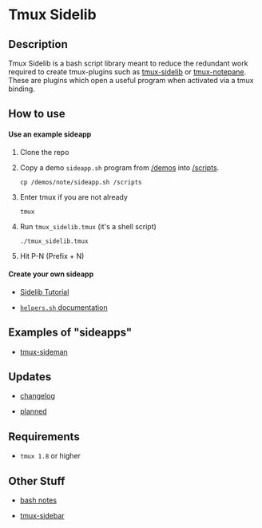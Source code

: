 # Tmux Sidelib


## Description

Tmux Sidelib is a bash script library meant to reduce the redundant work required to create tmux-plugins such as [tmux-sidelib](https://github.com/tmux-plugins/tmux-sidebar) or [tmux-notepane](https://github.com/alexsaalberg/tmux-notepane). These are plugins which open a useful program when activated via a tmux binding.

## How to use

#### Use an example sideapp

1. Clone the repo

2. Copy a demo `sideapp.sh` program from [/demos](/demos) into [/scripts](/scripts).

       cp /demos/note/sideapp.sh /scripts

3. Enter tmux if you are not already

       tmux

4. Run `tmux_sidelib.tmux` (it's a shell script)

       ./tmux_sidelib.tmux
    
4. Hit P-N (Prefix + N)

#### Create your own sideapp

- [Sidelib Tutorial](/docs/sidelib_tutorial.md)

- [`helpers.sh` documentation](/docs/helpers_sh.md)

## Examples of "sideapps"

- [tmux-sideman](https://www.github.com/alexsaalberg/tmux-sideman)

## Updates

- [changelog](/docs/changelog.md) 

- [planned](/docs/planned.md)

## Requirements

- `tmux 1.8` or higher

## Other Stuff

- [bash notes](/docs/bash_notes.md)

- [tmux-sidebar](tmux-plugins/tmux-sidebar)
